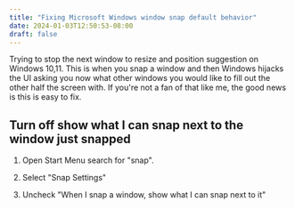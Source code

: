 ```yaml
---
title: "Fixing Microsoft Windows window snap default behavior"
date: 2024-01-03T12:50:53-08:00
draft: false
---
```


Trying to stop the next window to resize and position suggestion on Windows 10,11. This is when you snap a window and
then Windows hijacks the UI  asking you now what other windows you would like to fill out the other half the screen 
with. If you're not a fan of that like me, the good news is this is easy to fix. 

## Turn off show what I can snap next to the window just snapped

1. Open Start Menu search for "snap".

2. Select "Snap Settings"

3. Uncheck "When I snap a window, show what I can snap next to it" 